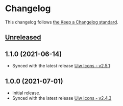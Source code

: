 # Changelog

This changelog follows [the Keep a Changelog standard](https://keepachangelog.com).

## [Unreleased](https://github.com/codeat3/blade-uiw-icons/compare/1.1.0...main)

## 1.1.0 (2021-06-14)
* Synced with the latest release [Uiw Icons - v2.5.1](https://github.com/uiwjs/icons/releases/tag/v2.5.1)

## 1.0.0 (2021-07-01)
* Initial release.
* Synced with the latest release [Uiw Icons - v2.4.3](https://github.com/uiwjs/icons/releases/tag/v2.4.3)
